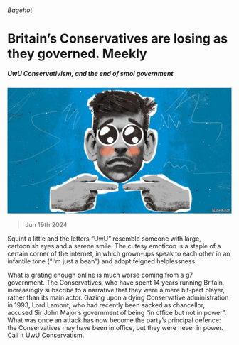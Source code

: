 ###### Bagehot

# Britain’s Conservatives are losing as they governed. Meekly 

##### UwU Conservativism, and the end of smol government 

![image](images/20240622_BRD000.jpg) 

> Jun 19th 2024 

Squint a little and the letters “UwU” resemble someone with large, cartoonish eyes and a serene smile. The cutesy emoticon is a staple of a certain corner of the internet, in which grown-ups speak to each other in an infantile tone (“I’m just a bean”) and adopt feigned helplessness. 

What is grating enough online is much worse coming from a g7 government. The Conservatives, who have spent 14 years running Britain, increasingly subscribe to a narrative that they were a mere bit-part player, rather than its main actor. Gazing upon a dying Conservative administration in 1993, Lord Lamont, who had recently been sacked as chancellor, accused Sir John Major’s government of being “in office but not in power”. What was once an attack has now become the party’s principal defence: the Conservatives may have been in office, but they were never in power. Call it UwU Conservatism.

